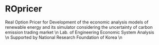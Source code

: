 # ROpricer
Real Option Pricer for Development of the economic analysis models of renewable energy and its simulator considering the uncertainty of carbon emission trading market \n
Lab. of Engineering Economic System Analysis \n
Supported by National Research Foundation of Korea \n
